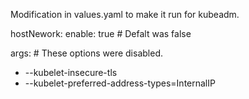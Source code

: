 Modification in values.yaml to make it run for kubeadm.

hostNework:
  enable: true  # Defalt was false

args:  # These options were disabled. 
  - --kubelet-insecure-tls
  - --kubelet-preferred-address-types=InternalIP 
